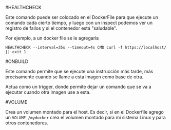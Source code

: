 #HEALTHCHECK

Este comando puede ser colocado en el DockerFile para que ejecute un comando cada cierto tiempo, y luego con un inspect podemos ver un registro de fallos y si el contenedor está "saludable".

Por ejemplo, a un docker file se le agregaría 

`
HEALTHCHECK --interval=35s --timeout=4s CMD curl -f https://localhost/ || exit 1
`

#ONBUILD 

Este comando permite que se ejecute una instrucción más tarde, más precisamente cuando se llame a esta imagen como base de otra. 

Actua como un trigger, donde permite dejar un comando que se va a ejecutar cuando otra imagen use a esta. 

#VOLUME

Crea un volumen montado para el host. Es decir, si en el Dockerfile agrego un `VOLUME /mydocker` crea el volumen montado para mi sistema Linux y para otros contenedores. 

